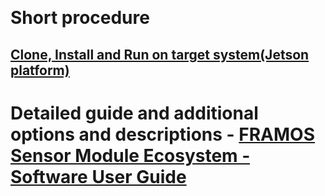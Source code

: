 &nbsp;
# Short procedure

## [Clone, Install and Run on target system(Jetson platform)](https://github.com/framosimaging/framos-jetson-libsv/wiki/Clone,-Install-and-Run-on-target-system(Jetson-platform))


# Detailed guide and additional options and descriptions - [FRAMOS Sensor Module Ecosystem ‐ Software User Guide](https://github.com/framosimaging/framos-jetson-libsv/wiki/FRAMOS-Sensor-Module-Ecosystem-%E2%80%90-Software-User-Guide)
